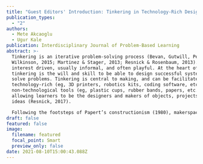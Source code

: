 ```yaml
---
title: "Guest Editors' Introduction: Tinkering in Technology-Rich Design Contexts"
publication_types:
  - "2"
authors:
  - Mete Akcaoglu
  - Ugur Kale
publication: Interdisciplinary Journal of Problem-Based Learning
abstract: >-
  Tinkering is an iterative problem-solving process (Bevan, Gutwill, Petrich, &
  Wilkinson, 2015; Martinez & Stager, 2013; Resnick & Rosenbaum, 2013). It is
  interest driven, usually informal, and often playful. At the heart of
  tinkering is the will and skill to be able to design successful systems, and
  solve problems. Tinkering is central to making, and can be facilitated through
  technology-rich (eg, 3D printers, robotics kits, coding software, etc.) and
  non-technological tools (eg, plastic cups, rubber bands, papers, etc.) by
  allowing learners to be the designers and makers of objects, projects, or
  ideas (Resnick, 2017).

  Following the footsteps of Papert’s constructionism (1980), makerspaces, STEM or STEAM labs, or studios are increasingly finding a place in formal school settings (Becker et al., 2017). While there is a lack of visibility of these efforts to guide, unify, and possibly help replicate future practice and research, various …
draft: false
featured: false
image:
  filename: featured
  focal_point: Smart
  preview_only: false
date: 2021-08-10T15:00:43.088Z
---
```

